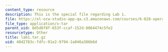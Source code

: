 ```yaml
---
content_type: resource
description: This is the special file regarding Lab 1.
file: https://ol-ocw-studio-app-qa.s3.amazonaws.com/courses/6-828-operating-system-engineering-fall-2012/40d2783cfdfc91e297941a046a386b6d_lab1.tar.gz
file_type: application/x-tar
parent_uid: 8d5d8f8f-653f-ccaf-152d-8064474c5fe2
resourcetype: Other
title: lab1.tar.gz
uid: 40d2783c-fdfc-91e2-9794-1a046a386b6d
---
```

